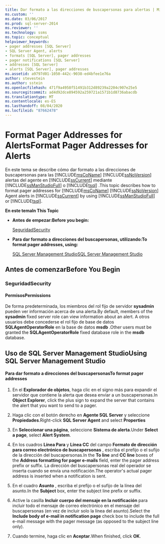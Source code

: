 ```yaml
---
title: Dar formato a las direcciones de buscapersonas para alertas | Microsoft Docs
ms.custom: ''
ms.date: 03/06/2017
ms.prod: sql-server-2014
ms.reviewer: ''
ms.technology: ssms
ms.topic: conceptual
helpviewer_keywords:
- pager addresses [SQL Server]
- SQL Server Agent, alerts
- formats [SQL Server], pager addresses
- pager notifications [SQL Server]
- addresses [SQL Server]
- alerts [SQL Server], pager addresses
ms.assetid: a9797d01-1050-442c-9038-ed4bfee1e76a
author: stevestein
ms.author: sstein
ms.openlocfilehash: 471f9a4958f51491b312d89239a2204c907e25e5
ms.sourcegitcommit: ad4d92dce894592a259721a1571b1d8736abacdb
ms.translationtype: MT
ms.contentlocale: es-ES
ms.lasthandoff: 08/04/2020
ms.locfileid: "87662478"
---
```

# <a name="format-pager-addresses-for-alerts"></a><span data-ttu-id="360e4-102">Format Pager Addresses for Alerts</span><span class="sxs-lookup"><span data-stu-id="360e4-102">Format Pager Addresses for Alerts</span></span>
  <span data-ttu-id="360e4-103">En este tema se describe cómo dar formato a las direcciones de buscapersonas para las [!INCLUDE[msCoName](../../includes/msconame-md.md)] [!INCLUDE[ssNoVersion](../../includes/ssnoversion-md.md)] alertas del agente en [!INCLUDE[ssCurrent](../../includes/sscurrent-md.md)] mediante [!INCLUDE[ssManStudioFull](../../includes/ssmanstudiofull-md.md)] o [!INCLUDE[tsql](../../includes/tsql-md.md)] .</span><span class="sxs-lookup"><span data-stu-id="360e4-103">This topic describes how to format pager addresses for [!INCLUDE[msCoName](../../includes/msconame-md.md)] [!INCLUDE[ssNoVersion](../../includes/ssnoversion-md.md)] Agent alerts in [!INCLUDE[ssCurrent](../../includes/sscurrent-md.md)] by using [!INCLUDE[ssManStudioFull](../../includes/ssmanstudiofull-md.md)] or [!INCLUDE[tsql](../../includes/tsql-md.md)].</span></span>  
  
 <span data-ttu-id="360e4-104">**En este tema**</span><span class="sxs-lookup"><span data-stu-id="360e4-104">**In This Topic**</span></span>  
  
-   <span data-ttu-id="360e4-105">**Antes de empezar:**</span><span class="sxs-lookup"><span data-stu-id="360e4-105">**Before you begin:**</span></span>  
  
     [<span data-ttu-id="360e4-106">Seguridad</span><span class="sxs-lookup"><span data-stu-id="360e4-106">Security</span></span>](#Security)  
  
-   <span data-ttu-id="360e4-107">**Para dar formato a direcciones del buscapersonas, utilizando:**</span><span class="sxs-lookup"><span data-stu-id="360e4-107">**To format pager addresses, using:**</span></span>  
  
     [<span data-ttu-id="360e4-108">SQL Server Management Studio</span><span class="sxs-lookup"><span data-stu-id="360e4-108">SQL Server Management Studio</span></span>](#SSMSProcedure)  
  
##  <a name="before-you-begin"></a><a name="BeforeYouBegin"></a> <span data-ttu-id="360e4-109">Antes de comenzar</span><span class="sxs-lookup"><span data-stu-id="360e4-109">Before You Begin</span></span>  
  
###  <a name="security"></a><a name="Security"></a> <span data-ttu-id="360e4-110">Seguridad</span><span class="sxs-lookup"><span data-stu-id="360e4-110">Security</span></span>  
  
####  <a name="permissions"></a><a name="Permissions"></a> <span data-ttu-id="360e4-111">Permisos</span><span class="sxs-lookup"><span data-stu-id="360e4-111">Permissions</span></span>  
 <span data-ttu-id="360e4-112">De forma predeterminada, los miembros del rol fijo de servidor **sysadmin** pueden ver información acerca de una alerta.</span><span class="sxs-lookup"><span data-stu-id="360e4-112">By default, members of the **sysadmin** fixed server role can view information about an alert.</span></span> <span data-ttu-id="360e4-113">A otros usuarios debe concederse el rol fijo de base de datos **SQLAgentOperatorRole** en la base de datos **msdb** .</span><span class="sxs-lookup"><span data-stu-id="360e4-113">Other users must be granted the **SQLAgentOperatorRole** fixed database role in the **msdb** database.</span></span>  
  
##  <a name="using-sql-server-management-studio"></a><a name="SSMSProcedure"></a> <span data-ttu-id="360e4-114">Uso de SQL Server Management Studio</span><span class="sxs-lookup"><span data-stu-id="360e4-114">Using SQL Server Management Studio</span></span>  
  
#### <a name="to-format-pager-addresses"></a><span data-ttu-id="360e4-115">Para dar formato a direcciones del buscapersonas</span><span class="sxs-lookup"><span data-stu-id="360e4-115">To format pager addresses</span></span>  
  
1.  <span data-ttu-id="360e4-116">En el **Explorador de objetos**, haga clic en el signo más para expandir el servidor que contiene la alerta que desea enviar a un buscapersonas.</span><span class="sxs-lookup"><span data-stu-id="360e4-116">In **Object Explorer**, click the plus sign to expand the server that contains the alert that you want to send to a pager.</span></span>  
  
2.  <span data-ttu-id="360e4-117">Haga clic con el botón derecho en **Agente SQL Server** y seleccione **Propiedades**.</span><span class="sxs-lookup"><span data-stu-id="360e4-117">Right-click **SQL Server Agent** and select **Properties**</span></span>  
  
3.  <span data-ttu-id="360e4-118">En **Seleccionar una página**, seleccione **Sistema de alerta**.</span><span class="sxs-lookup"><span data-stu-id="360e4-118">Under **Select a page**, select **Alert System**.</span></span>  
  
4.  <span data-ttu-id="360e4-119">En los cuadros **Línea Para** y **Línea CC** del campo **Formato de dirección para correo electrónico de buscapersonas** , escriba el prefijo o el sufijo de la dirección del buscapersonas.</span><span class="sxs-lookup"><span data-stu-id="360e4-119">In the **To line** and **CC line** boxes of the **Address formatting for pager e-mails** field, enter the pager address prefix or suffix.</span></span> <span data-ttu-id="360e4-120">La dirección del buscapersonas real del operador se inserta cuando se envía una notificación.</span><span class="sxs-lookup"><span data-stu-id="360e4-120">The operator's actual pager address is inserted when a notification is sent.</span></span>  
  
5.  <span data-ttu-id="360e4-121">En el cuadro **Asunto** , escriba el prefijo o el sufijo de la línea del asunto.</span><span class="sxs-lookup"><span data-stu-id="360e4-121">In the **Subject** box, enter the subject line prefix or suffix.</span></span>  
  
6.  <span data-ttu-id="360e4-122">Active la casilla **Incluir cuerpo del mensaje en la notificación** para incluir todo el mensaje de correo electrónico en el mensaje del buscapersonas (en vez de incluir solo la línea del asunto).</span><span class="sxs-lookup"><span data-stu-id="360e4-122">Select the **Include body of e-mail in notification page** check box to include the full e-mail message with the pager message (as opposed to the subject line only).</span></span>  
  
7.  <span data-ttu-id="360e4-123">Cuando termine, haga clic en **Aceptar**.</span><span class="sxs-lookup"><span data-stu-id="360e4-123">When finished, click **OK**.</span></span>  
  
  
